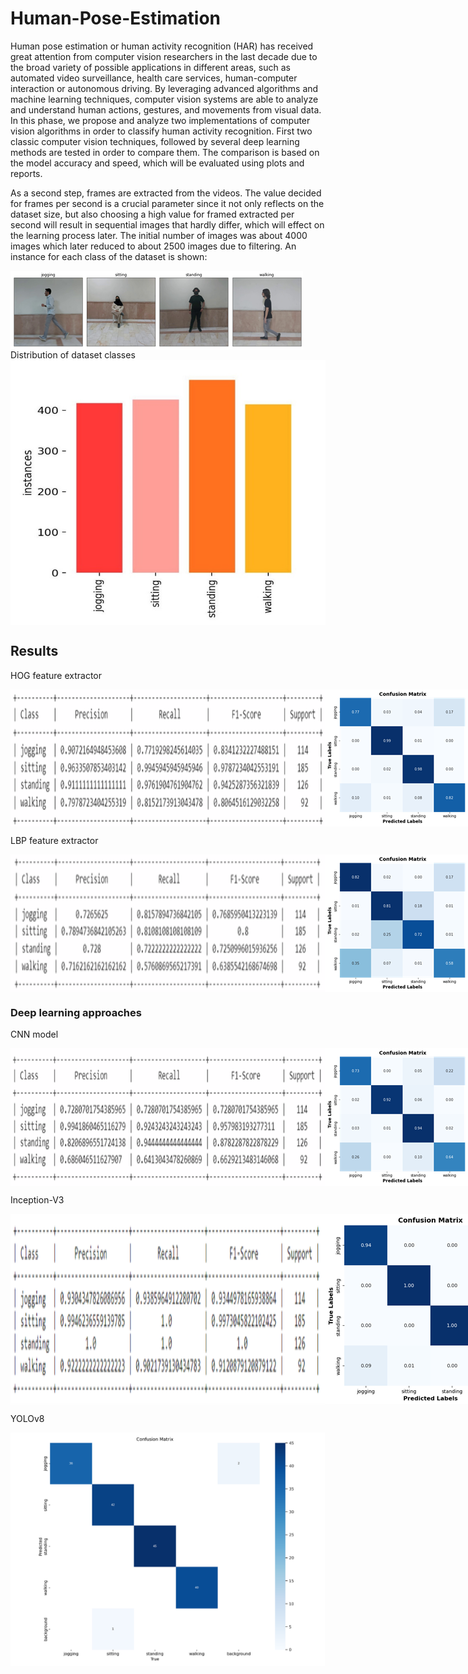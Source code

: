 # Human-Pose-Estimation
Human pose estimation or human activity recognition (HAR) has received great attention from computer vision researchers in the last decade due to the broad variety of possible applications in different areas, such as automated video surveillance, health care services, human-computer interaction or autonomous driving. By leveraging advanced algorithms and machine learning techniques, computer vision systems are able to analyze and understand human actions, gestures, and movements from visual data.
In this phase, we propose and analyze two implementations of computer vision algorithms in order to classify human activity recognition. First two classic computer vision techniques, followed by several deep learning methods are tested in order to compare them. The comparison is based on the model accuracy and speed, which will be evaluated using plots and reports.

As a second step, frames are extracted from the videos. The value decided for frames per second is a crucial parameter since it not only reflects on the dataset size, but also choosing a high value for framed extracted per second will result in sequential images that hardly differ, which will effect on the learning process later.
The initial number of images was about 4000 images which later reduced to about 2500 images due to filtering.
An instance for each class of the dataset is shown:
<div style="display: flex;">
    <img src="Data\Picture1.png" alt="Image 1">
</div>
Distribution of dataset classes
<div style="display: flex;">
    <img src="Data\Picture2.png" alt="Image 1">
</div>

## Results

HOG feature extractor
<div style="display: flex;">
    <img src="Data\Picture3.png" alt="Image 1">
    <img src="Data\Picture4.png" alt="Image 1">
</div>

LBP feature extractor
<div style="display: flex;">
    <img src="Data\Picture5.png" alt="Image 1">
    <img src="Data\Picture6.png" alt="Image 1">
</div>

### Deep learning approaches
CNN model
<div style="display: flex;">
    <img src="Data\Picture7.png" alt="Image 1">
    <img src="Data\Picture8.png" alt="Image 1">
</div>

Inception-V3 
<div style="display: flex;">
    <img src="Data\Picture9.png" alt="Image 1">
    <img src="Data\Picture10.png" alt="Image 1">
</div>

YOLOv8
<div style="display: flex;">
    <img src="Data\Picture11.png" alt="Image 1">
</div>
